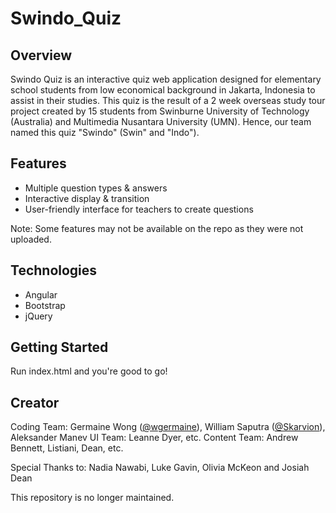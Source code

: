 # Swindo_Quiz

## Overview

Swindo Quiz is an interactive quiz web application designed for elementary school students from low economical background in Jakarta, Indonesia to assist in their studies. This quiz is the result of a 2 week overseas study tour project created by 15 students from Swinburne University of Technology (Australia) and Multimedia Nusantara University (UMN). Hence, our team named this quiz "Swindo" (Swin" and "Indo").

## Features

- Multiple question types & answers
- Interactive display & transition
- User-friendly interface for teachers to create questions

Note: Some features may not be available on the repo as they were not uploaded.


## Technologies

- Angular
- Bootstrap
- jQuery


## Getting Started

Run index.html and you're good to go!


## Creator

Coding Team: Germaine Wong ([@wgermaine](http://github.com/wgermaine)), William Saputra ([@Skarvion](http://github.com/Skarvion)), Aleksander Manev
UI Team: Leanne Dyer, etc.
Content Team: Andrew Bennett, Listiani, Dean, etc. 

Special Thanks to:
Nadia Nawabi, Luke Gavin, Olivia McKeon and Josiah Dean

This repository is no longer maintained.
